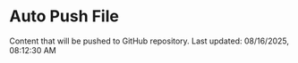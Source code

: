 # Auto Push File

Content that will be pushed to GitHub repository.
Last updated: 08/16/2025, 08:12:30 AM